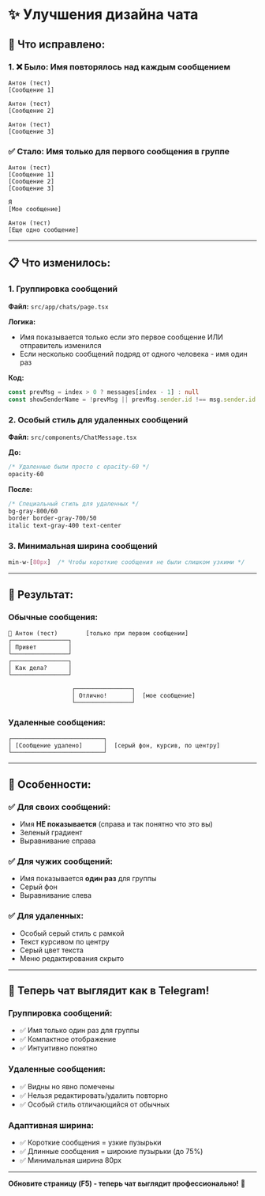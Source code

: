 # ✨ Улучшения дизайна чата

## 🎨 Что исправлено:

### 1. ❌ Было: Имя повторялось над каждым сообщением
```
Антон (тест)
[Сообщение 1]

Антон (тест)
[Сообщение 2]

Антон (тест)
[Сообщение 3]
```

### ✅ Стало: Имя только для первого сообщения в группе
```
Антон (тест)
[Сообщение 1]
[Сообщение 2]
[Сообщение 3]

Я
[Мое сообщение]

Антон (тест)
[Еще одно сообщение]
```

---

## 📋 Что изменилось:

### 1. Группировка сообщений
**Файл:** `src/app/chats/page.tsx`

**Логика:**
- Имя показывается только если это первое сообщение ИЛИ отправитель изменился
- Если несколько сообщений подряд от одного человека - имя один раз

**Код:**
```typescript
const prevMsg = index > 0 ? messages[index - 1] : null
const showSenderName = !prevMsg || prevMsg.sender.id !== msg.sender.id
```

### 2. Особый стиль для удаленных сообщений
**Файл:** `src/components/ChatMessage.tsx`

**До:**
```css
/* Удаленные были просто с opacity-60 */
opacity-60
```

**После:**
```css
/* Специальный стиль для удаленных */
bg-gray-800/60 
border border-gray-700/50
italic text-gray-400 text-center
```

### 3. Минимальная ширина сообщений
```css
min-w-[80px]  /* Чтобы короткие сообщения не были слишком узкими */
```

---

## 🎯 Результат:

### Обычные сообщения:
```
👤 Антон (тест)        [только при первом сообщении]
┌────────────────┐
│ Привет         │
└────────────────┘
┌────────────────┐
│ Как дела?      │
└────────────────┘

                  ┌────────────────┐
                  │ Отлично!       │  [мое сообщение]
                  └────────────────┘
```

### Удаленные сообщения:
```
┌──────────────────────────┐
│ [Сообщение удалено]      │  [серый фон, курсив, по центру]
└──────────────────────────┘
```

---

## 📱 Особенности:

### ✅ Для своих сообщений:
- Имя **НЕ показывается** (справа и так понятно что это вы)
- Зеленый градиент
- Выравнивание справа

### ✅ Для чужих сообщений:
- Имя показывается **один раз** для группы
- Серый фон
- Выравнивание слева

### ✅ Для удаленных:
- Особый серый стиль с рамкой
- Текст курсивом по центру
- Серый цвет текста
- Меню редактирования скрыто

---

## 🚀 Теперь чат выглядит как в Telegram!

### Группировка сообщений:
- ✅ Имя только один раз для группы
- ✅ Компактное отображение
- ✅ Интуитивно понятно

### Удаленные сообщения:
- ✅ Видны но явно помечены
- ✅ Нельзя редактировать/удалить повторно
- ✅ Особый стиль отличающийся от обычных

### Адаптивная ширина:
- ✅ Короткие сообщения = узкие пузырьки
- ✅ Длинные сообщения = широкие пузырьки (до 75%)
- ✅ Минимальная ширина 80px

---

**Обновите страницу (F5) - теперь чат выглядит профессионально!** 🎉

